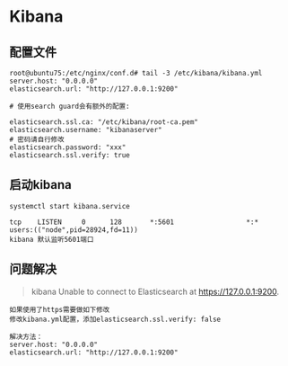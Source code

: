 # Kibana

## 配置文件

```shell
root@ubuntu75:/etc/nginx/conf.d# tail -3 /etc/kibana/kibana.yml
server.host: "0.0.0.0"
elasticsearch.url: "http://127.0.0.1:9200"

# 使用search guard会有额外的配置:

elasticsearch.ssl.ca: "/etc/kibana/root-ca.pem"
elasticsearch.username: "kibanaserver"
# 密码请自行修改
elasticsearch.password: "xxx"
elasticsearch.ssl.verify: true
```

## 启动kibana

```shell
systemctl start kibana.service

tcp    LISTEN     0      128       *:5601                  *:*                   users:(("node",pid=28924,fd=11))
kibana 默认监听5601端口
```

## 问题解决

> kibana Unable to connect to Elasticsearch at https://127.0.0.1:9200.

```shell
如果使用了https需要做如下修改
修改kibana.yml配置，添加elasticsearch.ssl.verify: false

解决方法：
server.host: "0.0.0.0"
elasticsearch.url: "http://127.0.0.1:9200"
```